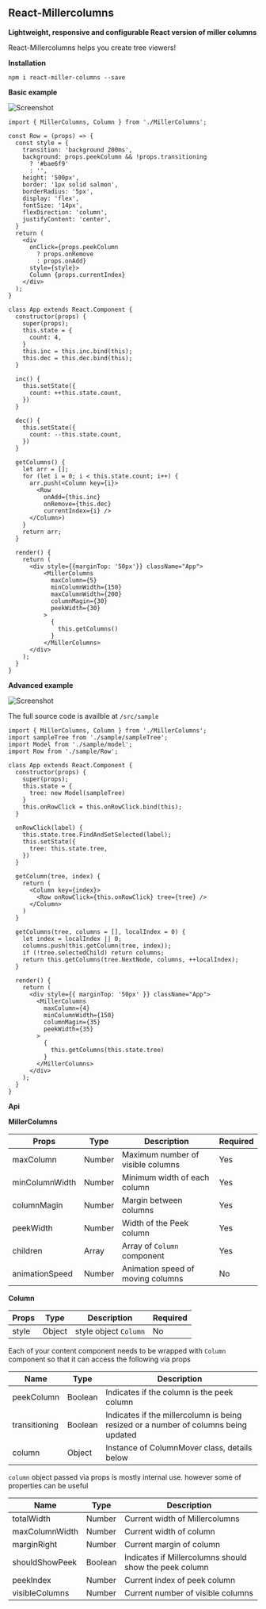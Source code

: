 ## React-Millercolumns
 
**Lightweight, responsive and configurable React version of miller columns**

React-Millercolumns helps you create tree viewers!

**Installation**

`npm i react-miller-columns --save`

**Basic example**

![Screenshot](/public/screenshot/millerColumnsBasic.gif)

```
import { MillerColumns, Column } from './MillerColumns';

const Row = (props) => {
  const style = {
    transition: 'background 200ms',
    background: props.peekColumn && !props.transitioning
      ? '#bae6f9'
      : '',
    height: '500px',
    border: '1px solid salmon',
    borderRadius: '5px',
    display: 'flex',
    fontSize: '14px',
    flexDirection: 'column',
    justifyContent: 'center',
  }
  return (
    <div
      onClick={props.peekColumn
        ? props.onRemove
        : props.onAdd}
      style={style}>
      Column {props.currentIndex}
    </div>
  );
}

class App extends React.Component {
  constructor(props) {
    super(props);
    this.state = {
      count: 4,
    }
    this.inc = this.inc.bind(this);
    this.dec = this.dec.bind(this);
  }

  inc() {
    this.setState({
      count: ++this.state.count,
    })
  }

  dec() {
    this.setState({
      count: --this.state.count,
    })
  }

  getColumns() {
    let arr = [];
    for (let i = 0; i < this.state.count; i++) {
      arr.push(<Column key={i}>
        <Row
          onAdd={this.inc}
          onRemove={this.dec}
          currentIndex={i} />
      </Column>)
    }
    return arr;
  }

  render() {
    return (
      <div style={{marginTop: '50px'}} className="App">
          <MillerColumns
            maxColumn={5}
            minColumnWidth={150}
            maxColumnWidth={200}
            columnMagin={30}
            peekWidth={30}
          >
            {
              this.getColumns()
            }
          </MillerColumns>
      </div>
    );
  }
}
```


**Advanced example**

![Screenshot](/public/screenshot/millerColumns.gif)

The full source code is availble at `/src/sample` 

```
import { MillerColumns, Column } from './MillerColumns';
import sampleTree from './sample/sampleTree';
import Model from './sample/model';
import Row from './sample/Row';

class App extends React.Component {
  constructor(props) {
    super(props);
    this.state = {
      tree: new Model(sampleTree)
    }
    this.onRowClick = this.onRowClick.bind(this);
  }

  onRowClick(label) {
    this.state.tree.FindAndSetSelected(label);
    this.setState({
      tree: this.state.tree,
    })
  }

  getColumn(tree, index) {
    return (
      <Column key={index}>
        <Row onRowClick={this.onRowClick} tree={tree} />
      </Column>
    )
  }

  getColumns(tree, columns = [], localIndex = 0) {
    let index = localIndex || 0;
    columns.push(this.getColumn(tree, index));
    if (!tree.selectedChild) return columns;
    return this.getColumns(tree.NextNode, columns, ++localIndex);
  }

  render() {
    return (
      <div style={{ marginTop: '50px' }} className="App">
        <MillerColumns
          maxColumn={4}
          minColumnWidth={150}
          columnMagin={35}
          peekWidth={35}
        >
          {
            this.getColumns(this.state.tree)
          }
        </MillerColumns>
      </div>
    );
  }
}
```

**Api**

**MillerColumns**

| Props  | Type | Description | Required |
| ------------| ---- | ----------- | -------- |
| maxColumn   | Number | Maximum number of visible columns | Yes | 
| minColumnWidth   | Number | Minimum width of each column | Yes |
| columnMagin   | Number | Margin between columns | Yes |
| peekWidth   | Number | Width of the Peek column | Yes |
| children   | Array | Array of `Column` component | Yes |
| animationSpeed   | Number | Animation speed of moving columns | No |

**Column**

| Props  | Type | Description | Required |
| ------------| ---- | ----------- | -------- |
| style   | Object | style object `Column`| No | 

Each of your content component needs to be wrapped with `Column` component so that it can access the following via props

| Name | Type | Description |
| ----------| ------ | ----------------------- |
| peekColumn | Boolean | Indicates if the column is the peek column | 
| transitioning | Boolean | Indicates if the millercolumn is being resized or a number of columns being updated |
| column | Object | Instance of ColumnMover class, details below |

`column` object passed via props is mostly internal use. however some of properties can be useful

| Name | Type | Description |
| ----------| ------ | ----------------------- |
| totalWidth | Number | Current width of Millercolumns | 
| maxColumnWidth | Number | Current width of column |
| marginRight | Number | Current margin of column |
| shouldShowPeek | Boolean | Indicates if Millercolumns should show the peek column |
| peekIndex | Number | Current index of peek column |
| visibleColumns | Number | Current number of visible columns |



